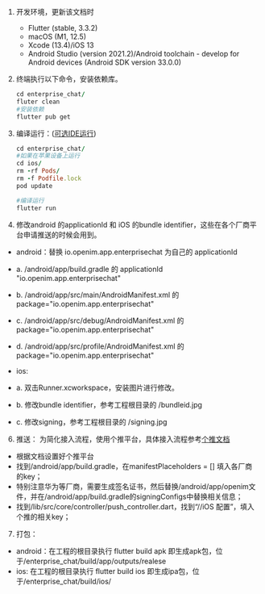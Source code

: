 1. 开发环境，更新该文档时
    - Flutter (stable, 3.3.2)
    - macOS (M1, 12.5)
    - Xcode (13.4)/iOS 13
    - Android Studio (version 2021.2)/Android toolchain - develop for Android devices (Android SDK version 33.0.0)

2. 终端执行以下命令，安装依赖库。

    ```ruby
    cd enterprise_chat/
    fluter clean
    #安装依赖
    flutter pub get
    ```
3. 编译运行：([可选IDE运行](https://docs.flutter.dev/get-started/editor))

    ```ruby
    cd enterprise_chat/
    #如果在苹果设备上运行
    cd ios/
    rm -rf Pods/
    rm -f Podfile.lock
    pod update 
    
    #编译运行
    flutter run
    ```
5. 修改android 的applicationId 和 iOS 的bundle identifier，这些在各个厂商平台申请推送的时候会用到。

- android：替换 io.openim.app.enterprisechat 为自己的 applicationId
- a. /android/app/build.gradle 的 applicationId "io.openim.app.enterprisechat"
- b. /android/app/src/main/AndroidManifest.xml 的 package="io.openim.app.enterprisechat"
- c. /android/app/src/debug/AndroidManifest.xml 的 package="io.openim.app.enterprisechat"
- d.  /android/app/src/profile/AndroidManifest.xml 的 package="io.openim.app.enterprisechat"

- ios: 
- a. 双击Runner.xcworkspace，安装图片进行修改。
- b. 修改bundle identifier，参考工程根目录的 /bundleid.jpg
- c. 修改signing，参考工程根目录的 /signing.jpg

6. 推送：
为简化接入流程，使用个推平台，具体接入流程参考[个推文档](https://docs.getui.com/getui/mobile/vendor/vendor_open)
- 根据文档设置好个推平台
- 找到/android/app/build.gradle，在manifestPlaceholders = [] 填入各厂商的key；
- 特别注意华为等厂商，需要生成签名证书，然后替换/android/app/openim文件，并在/android/app/build.gradle的signingConfigs中替换相关信息；
- 找到/lib/src/core/controller/push_controller.dart，找到“//iOS 配置”，填入个推的相关key；

7. 打包：
- android：在工程的根目录执行 flutter build apk 即生成apk包，位于/enterprise_chat/build/app/outputs/realese
- ios: 在工程的根目录执行 flutter build ios 即生成ipa包，位于/enterprise_chat/build/ios/

